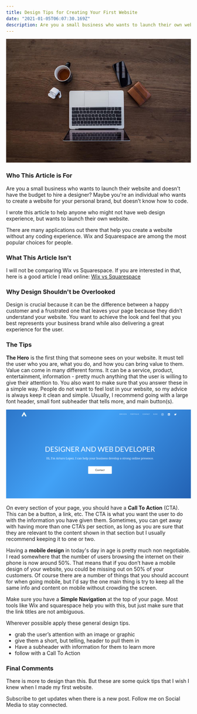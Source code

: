 ```yaml
---
title: Design Tips for Creating Your First Website
date: "2021-01-05T06:07:30.169Z"
description: Are you a small business who wants to launch their own website? Maybe you're an individual who wants to create a website for your personal brand, but doesn’t know how to code.
---
```


[![laptop at desk](../../assets/laptop-desk.jpg "")]()

### Who This Article is For

Are you a small business who wants to launch their website and doesn't have the budget to hire a designer? Maybe you're an individual who wants to create a website for your personal brand, but doesn’t know how to code.

I wrote this article to help anyone who might not have web design experience, but wants to launch their own website.

There are many applications out there that help you create a website without any coding experience. Wix and Squarespace are among the most popular choices for people.

### What This Article Isn't
I will not be comparing Wix vs Squarespace. If you are interested in that, here is a good article I read online: 
<a href='https://www.websitetooltester.com/en/blog/wix-vs-squarespace/' target='_blank'>Wix vs Squarespace</a>


### Why Design Shouldn't be Overlooked

Design is crucial because it can be the difference between a happy customer and a frustrated one that leaves your page because they didn’t understand your website. You want to achieve the look and feel that you best represents your business brand while also delivering a great experience for the user.

### The Tips

<strong>The Hero</strong> is the first thing that someone sees on your website. It must tell the user who you are, what you do, and how you can bring value to them. Value can come in many different forms. It can be a service, product, entertainment, information - pretty much anything that the user is willing to give their attention to. You also want to make sure that you answer these in a simple way. People do not want to feel lost in your website, so my advice is always keep it clean and simple. Usually, I recommend going with a large font header, small font subheader that tells more, and main button(s).

[![](../../assets/hero.png "")]()

On every section of your page, you should have a <strong>Call To Action</strong> (CTA). This can be a button, a link, etc. The CTA is what you want the user to do with the information you have given them. Sometimes, you can get away with having more than one CTA’s per section, as long as you are sure that they are relevant to the content shown in that section but I usually recommend keeping it to one or two.

Having a <strong>mobile design</strong> in today's day in age is pretty much non negotiable. I read somewhere that the number of users browsing the internet on their phone is now around 50%. That means that if you don’t have a mobile design of your website, you could be missing out on 50% of your customers. Of course there are a number of things that you should account for when going mobile, but I'd say the one main thing is try to keep all the same info and content on mobile without crowding the screen.

Make sure you have a <strong>Simple Navigation</strong> at the top of your page. Most tools like Wix and squarespace help you with this, but just make sure that the link titles are not ambiguous.

Wherever possible apply these general design tips.
<ul>
<li>grab the user’s attention with an image or graphic</li>
<li>give them a short, but telling, header to pull them in</li>
<li>Have a subheader with information for them to learn more</li>
<li>follow with a Call To Action</li>
</ul>


### Final Comments

There is more to design than this. But these are some quick tips that I wish I knew when I made my first website.

Subscribe to get updates when there is a new post. Follow me on Social Media to stay connected.